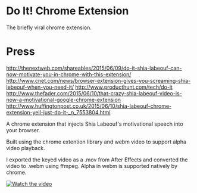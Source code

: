 # Do It! Chrome Extension

The briefly viral chrome extension.

# Press
http://thenextweb.com/shareables/2015/06/09/do-it-shia-labeouf-can-now-motivate-you-in-chrome-with-this-extension/
http://www.cnet.com/news/browser-extension-gives-you-screaming-shia-lebeouf-when-you-need-it/
http://www.producthunt.com/tech/do-it
http://www.thefader.com/2015/06/10/that-crazy-shia-labeouf-video-is-now-a-motivational-google-chrome-extension
http://www.huffingtonpost.co.uk/2015/06/10/shia-labeouf-chrome-extension-yell-just-do-it-_n_7553804.html

A chrome extension that injects Shia Labeouf's motivational speech into your browser.

Built using the chrome extention library and webm video to support alpha video playback. 

I exported the keyed video as a .mov from After Effects and converted the video to .webm using ffmpeg. Alpha in webm is supported natively by chrome. 

[![Watch the video](https://img.youtube.com/vi/vvMzv8OI5E4/maxresdefault.jpg)](https://youtu.be/vvMzv8OI5E4)

